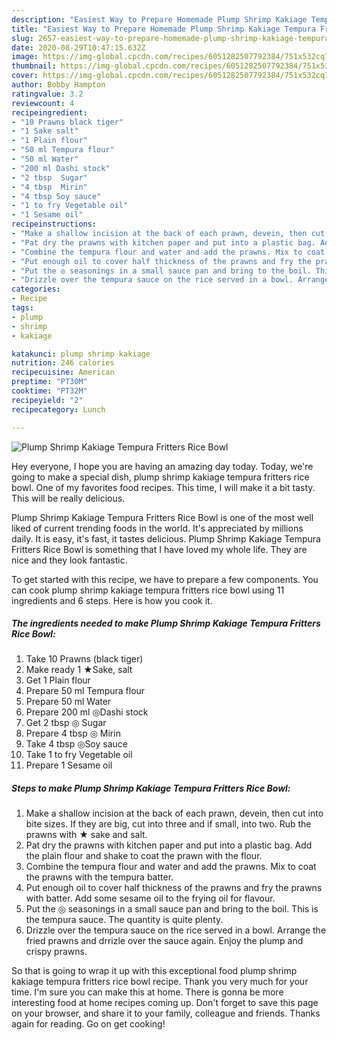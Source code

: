 ```yaml
---
description: "Easiest Way to Prepare Homemade Plump Shrimp Kakiage Tempura Fritters Rice Bowl"
title: "Easiest Way to Prepare Homemade Plump Shrimp Kakiage Tempura Fritters Rice Bowl"
slug: 2657-easiest-way-to-prepare-homemade-plump-shrimp-kakiage-tempura-fritters-rice-bowl
date: 2020-08-29T10:47:15.632Z
image: https://img-global.cpcdn.com/recipes/6051282507792384/751x532cq70/plump-shrimp-kakiage-tempura-fritters-rice-bowl-recipe-main-photo.jpg
thumbnail: https://img-global.cpcdn.com/recipes/6051282507792384/751x532cq70/plump-shrimp-kakiage-tempura-fritters-rice-bowl-recipe-main-photo.jpg
cover: https://img-global.cpcdn.com/recipes/6051282507792384/751x532cq70/plump-shrimp-kakiage-tempura-fritters-rice-bowl-recipe-main-photo.jpg
author: Bobby Hampton
ratingvalue: 3.2
reviewcount: 4
recipeingredient:
- "10 Prawns black tiger"
- "1 Sake salt"
- "1 Plain flour"
- "50 ml Tempura flour"
- "50 ml Water"
- "200 ml Dashi stock"
- "2 tbsp  Sugar"
- "4 tbsp  Mirin"
- "4 tbsp Soy sauce"
- "1 to fry Vegetable oil"
- "1 Sesame oil"
recipeinstructions:
- "Make a shallow incision at the back of each prawn, devein, then cut into bite sizes. If they are big, cut into three and if small, into two. Rub the prawns with ★ sake and salt."
- "Pat dry the prawns with kitchen paper and put into a plastic bag. Add the plain flour and shake to coat the prawn with the flour."
- "Combine the tempura flour and water and add the prawns. Mix to coat the prawns with the tempura batter."
- "Put enough oil to cover half thickness of the prawns and fry the prawns with batter. Add some sesame oil to the frying oil for flavour."
- "Put the ◎ seasonings in a small sauce pan and bring to the boil. This is the tempura sauce. The quantity is quite plenty."
- "Drizzle over the tempura sauce on the rice served in a bowl. Arrange the fried prawns and drrizle over the sauce again. Enjoy the plump and crispy prawns."
categories:
- Recipe
tags:
- plump
- shrimp
- kakiage

katakunci: plump shrimp kakiage 
nutrition: 246 calories
recipecuisine: American
preptime: "PT30M"
cooktime: "PT32M"
recipeyield: "2"
recipecategory: Lunch

---
```



![Plump Shrimp Kakiage Tempura Fritters Rice Bowl](https://img-global.cpcdn.com/recipes/6051282507792384/751x532cq70/plump-shrimp-kakiage-tempura-fritters-rice-bowl-recipe-main-photo.jpg)

Hey everyone, I hope you are having an amazing day today. Today, we're going to make a special dish, plump shrimp kakiage tempura fritters rice bowl. One of my favorites food recipes. This time, I will make it a bit tasty. This will be really delicious.

Plump Shrimp Kakiage Tempura Fritters Rice Bowl is one of the most well liked of current trending foods in the world. It's appreciated by millions daily. It is easy, it's fast, it tastes delicious. Plump Shrimp Kakiage Tempura Fritters Rice Bowl is something that I have loved my whole life. They are nice and they look fantastic.




To get started with this recipe, we have to prepare a few components. You can cook plump shrimp kakiage tempura fritters rice bowl using 11 ingredients and 6 steps. Here is how you cook it.

<!--inarticleads1-->

##### The ingredients needed to make Plump Shrimp Kakiage Tempura Fritters Rice Bowl:

1. Take 10 Prawns (black tiger)
1. Make ready 1 ★Sake, salt
1. Get 1 Plain flour
1. Prepare 50 ml Tempura flour
1. Prepare 50 ml Water
1. Prepare 200 ml ◎Dashi stock
1. Get 2 tbsp ◎ Sugar
1. Prepare 4 tbsp ◎ Mirin
1. Take 4 tbsp ◎Soy sauce
1. Take 1 to fry Vegetable oil
1. Prepare 1 Sesame oil




<!--inarticleads2-->

##### Steps to make Plump Shrimp Kakiage Tempura Fritters Rice Bowl:

1. Make a shallow incision at the back of each prawn, devein, then cut into bite sizes. If they are big, cut into three and if small, into two. Rub the prawns with ★ sake and salt.
1. Pat dry the prawns with kitchen paper and put into a plastic bag. Add the plain flour and shake to coat the prawn with the flour.
1. Combine the tempura flour and water and add the prawns. Mix to coat the prawns with the tempura batter.
1. Put enough oil to cover half thickness of the prawns and fry the prawns with batter. Add some sesame oil to the frying oil for flavour.
1. Put the ◎ seasonings in a small sauce pan and bring to the boil. This is the tempura sauce. The quantity is quite plenty.
1. Drizzle over the tempura sauce on the rice served in a bowl. Arrange the fried prawns and drrizle over the sauce again. Enjoy the plump and crispy prawns.




So that is going to wrap it up with this exceptional food plump shrimp kakiage tempura fritters rice bowl recipe. Thank you very much for your time. I'm sure you can make this at home. There is gonna be more interesting food at home recipes coming up. Don't forget to save this page on your browser, and share it to your family, colleague and friends. Thanks again for reading. Go on get cooking!
